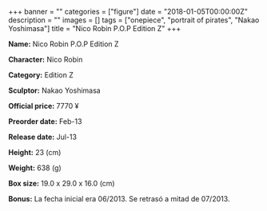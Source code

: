+++
banner = ""
categories = ["figure"]
date = "2018-01-05T00:00:00Z"
description = ""
images = []
tags = ["onepiece", "portrait of pirates", "Nakao Yoshimasa"]
title = "Nico Robin P.O.P Edition Z"
+++

**Name:** Nico Robin P.O.P Edition Z

**Character:** Nico Robin

**Category:** Edition Z 

**Sculptor:** Nakao Yoshimasa

**Official price:** 7770 ¥

**Preorder date:** Feb-13

**Release date:** Jul-13

**Height:** 23 (cm)

**Weight:** 638 (g)

**Box size:** 19.0 x 29.0 x 16.0 (cm)

**Bonus:** La fecha inicial era 06/2013. Se retrasó a mitad de 07/2013.
